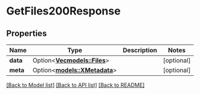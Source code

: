 # GetFiles200Response

## Properties

Name | Type | Description | Notes
------------ | ------------- | ------------- | -------------
**data** | Option<[**Vec<models::Files>**](Files.md)> |  | [optional]
**meta** | Option<[**models::XMetadata**](x-metadata.md)> |  | [optional]

[[Back to Model list]](../README.md#documentation-for-models) [[Back to API list]](../README.md#documentation-for-api-endpoints) [[Back to README]](../README.md)


